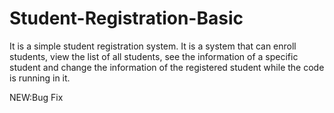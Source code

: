 # Student-Registration-Basic
It is a simple student registration system. It is a system that can enroll students, view the list of all students, see the information of a specific student and change the information of the registered student while the code is running in it.

NEW:Bug Fix
